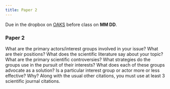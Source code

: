 ```yaml
---
title: Paper 2 
---
```


Due in the dropbox on [OAKS](https://lms.cofc.edu/) before class on **MM DD**.

### Paper 2

What are the primary actors/interest groups involved in your issue? What are their positions? What does the scientific literature say about your topic? What are the primary scientific controversies? What strategies do the groups use in the pursuit of their interests? What does each of these groups advocate as a solution?  Is a particular interest group or actor more or less effective?  Why? Along with the usual other citations, you must use at least 3 scientific journal citations.

